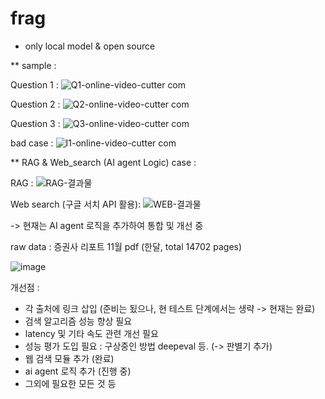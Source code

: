 # frag
- only local model & open source
  

** sample : 

Question 1 : 
![Q1-_online-video-cutter com_](https://github.com/user-attachments/assets/f2eb3e58-5c49-41d6-852c-828c66d00556)


Question 2 : 
![Q2-_online-video-cutter com_](https://github.com/user-attachments/assets/7ff8999c-e5fd-49de-b82d-41bf03ce612c)


Question 3 : 
![Q3-_online-video-cutter com_](https://github.com/user-attachments/assets/9fde0c19-01cc-4732-a3b3-3d5d4cec99df)


bad case : 
![I1-_online-video-cutter com_](https://github.com/user-attachments/assets/66d3f4a2-b02c-463d-b8c2-1ec75e3d94f9)



** RAG & Web_search (AI agent Logic) case : 

RAG : 
![RAG-결과물](https://github.com/user-attachments/assets/b42c8a37-c4a6-4b43-b1a8-c76784af5060)


Web search (구글 서치 API 활용):
![WEB-결과물](https://github.com/user-attachments/assets/3411d975-395b-4dc4-94c6-9f6db2b2efda)

-> 현재는 AI agent 로직을 추가하여 통합 및 개선 중 



raw data : 증권사 리포트 11월 pdf (한달, total 14702 pages) 

![image](https://github.com/user-attachments/assets/fa09e447-a637-4b1d-96ec-640c57ba44a1)




개선점 :
- 각 출처에 링크 삽입 (준비는 됬으나, 현 테스트 단계에서는 생략 -> 현재는 완료)
- 검색 알고리즘 성능 향상 필요 
- latency 및 기타 속도 관련 개선 필요
- 성능 평가 도입 필요 : 구상중인 방법 deepeval 등. (-> 판별기 추가)
- 웹 검색 모듈 추가 (완료)
- ai agent 로직 추가 (진행 중)
- 그외에 필요한 모든 것 등 
